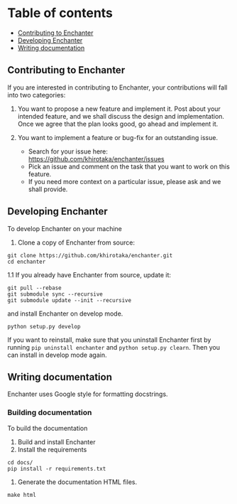 # Table of contents
* [Contributing to Enchanter](#Contributing-to-Enchanter)
* [Developing Enchanter](#Developing-Enchanter)
* [Writing documentation](#Writing-documentation)

## Contributing to Enchanter
If you are interested in contributing to Enchanter, your contributions will fall into two categories:

1. You want to propose a new feature and implement it.
Post about your intended feature, and we shall discuss the design and implementation. 
Once we agree that the plan looks good, go ahead and implement it.

1. You want to implement a feature or bug-fix for an outstanding issue.
    * Search for your issue here: https://github.com/khirotaka/enchanter/issues
    * Pick an issue and comment on the task that you want to work on this feature.
    * If you need more context on a particular issue, please ask and we shall provide.


## Developing Enchanter
To develop Enchanter on your machine

1. Clone a copy of Enchanter from source:
```shell script
git clone https://github.com/khirotaka/enchanter.git
cd enchanter
```

1.1 If you already have Enchanter from source, update it:
```shell script
git pull --rebase
git submodule sync --recursive
git submodule update --init --recursive
```

and install Enchanter on develop mode.

```shell script
python setup.py develop
```

If you want to reinstall, make sure that you uninstall Enchanter first by running `pip uninstall enchanter` and 
`python setup.py clearn`. Then you can install in develop mode again.

## Writing documentation
Enchanter uses Google style for formatting docstrings. 

### Building documentation
To build the documentation

1. Build and install Enchanter
1. Install the requirements
```shell script
cd docs/
pip install -r requirements.txt
```
1. Generate the documentation HTML files.

```shell script
make html
```
